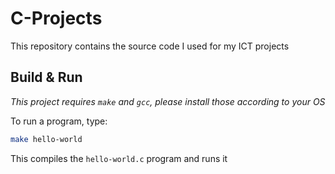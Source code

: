 # C-Projects

This repository contains the source code I used for my ICT projects

## Build & Run

*This project requires `make` and `gcc`, please install those according to your OS*

To run a program, type:

```sh
make hello-world
```

This compiles the `hello-world.c` program and runs it
